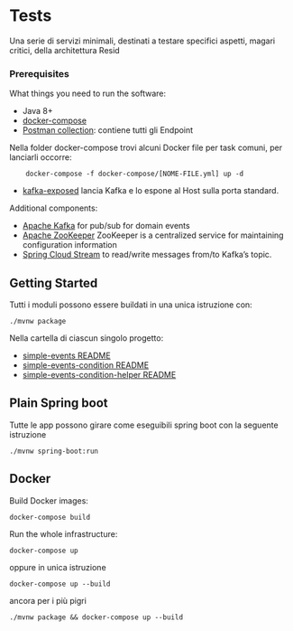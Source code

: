 # Tests

Una serie di servizi minimali, destinati a testare specifici aspetti, magari critici, della architettura Resid

### Prerequisites

What things you need to run the software:

-   Java 8+
-   [docker-compose](https://docs.docker.com/compose/)
-   [Postman collection](https://www.getpostman.com/collections/6071ab6ca5838d60f5d8): contiene tutti gli Endpoint

Nella folder docker-compose trovi alcuni Docker file per task comuni, per lanciarli occorre:

```
    docker-compose -f docker-compose/[NOME-FILE.yml] up -d
```

-   [kafka-exposed](http://gitlab.demaniodg.it/RESID/tests/tree/master/docker-compose/kafka-exposed.yml) lancia Kafka e lo espone al Host sulla porta standard.

Additional components:

-   [Apache Kafka](https://kafka.apache.org) for pub/sub for domain events
-   [Apache ZooKeeper](https://zookeeper.apache.org/) ZooKeeper is a centralized service for maintaining configuration information
-   [Spring Cloud Stream](https://cloud.spring.io/spring-cloud-stream/) to read/write messages from/to Kafka’s topic.

## Getting Started

Tutti i moduli possono essere buildati in una unica istruzione con:

```
./mvnw package
```

Nella cartella di ciascun singolo progetto:

-   [simple-events README](http://gitlab.demaniodg.it/RESID/tests/tree/master/simple-events)
-   [simple-events-condition README](http://gitlab.demaniodg.it/RESID/tests/tree/master/simple-events-condition)
-   [simple-events-condition-helper README](http://gitlab.demaniodg.it/RESID/tests/tree/master/simple-events-condition-helper)

## Plain Spring boot

Tutte le app possono girare come eseguibili spring boot con la seguente istruzione

```
./mvnw spring-boot:run
```

## Docker

Build Docker images:

```
docker-compose build
```

Run the whole infrastructure:

```
docker-compose up
```

oppure in unica istruzione

```
docker-compose up --build
```

ancora per i più pigri

```
./mvnw package && docker-compose up --build
```
